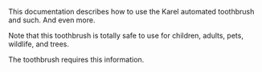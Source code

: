 This documentation describes how to use the Karel automated toothbrush and such. And even more.

Note that this toothbrush is totally safe to use for children, adults, pets, wildlife, and trees.

The toothbrush requires this information.